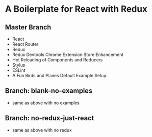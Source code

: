 # A Boilerplate for React with Redux

## Master Branch

- React
- React Router
- Redux
- Redux Devtools Chrome Extension Store Enhancement
- Hot Reloading of Components and Reducers
- Stylus
- ESLint
- A Fun Birds and Planes Default Example Setup

## Branch: blank-no-examples

- same as above with no examples

## Branch: no-redux-just-react

- same as above with no redux

